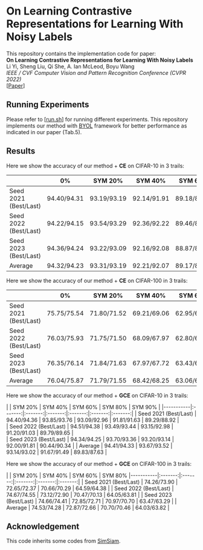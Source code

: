 
# On Learning Contrastive Representations for Learning With Noisy Labels

This repository contains the implementation code for paper: <br>
__On Learning Contrastive Representations for Learning With Noisy Labels__ <br>
Li Yi, Sheng Liu, Qi She, A. Ian McLeod, Boyu Wang <br>
_IEEE / CVF Computer Vision and Pattern Recognition Conference (CVPR 2022)_ <br>
[[Paper](https://arxiv.org/pdf/2203.01785.pdf)]

## Running Experiments
Please refer to [[run.sh](run.sh)] for running different experiments. 
This repository implements our method with [BYOL](https://arxiv.org/pdf/2006.07733.pdf) framework for better performance as indicated in our paper (Tab.5).


## Results
Here we show the accuracy of our method + **CE** on CIFAR-10 in 3 trails:

|   | 0%  | SYM 20% | SYM 40% | SYM 60% | SYM 80% | SYM 90% | ASYM 40%
|-----------|:-------:|:-------:|:-------:|:-------:|:-------:|:-------:|:-------:|
| Seed 2021 (Best/Last)    |  94.40/94.31   |  93.19/93.19   |  92.14/91.91   |  89.18/89.08   |  88.00/87.99   | 84.58/84.49 |  89.23/89.23 |
| Seed 2022 (Best/Last)  |  94.22/94.15   |  93.54/93.29   |  92.36/92.22   |  89.46/88.38   |  87.56/87.39   | 83.48/83.12 |  89.43/88.16|
| Seed 2023 (Best/Last)  |  94.36/94.24   |  93.22/93.09   |  92.16/92.08   |  88.87/88.61   |  87.10/86.87   | 84.32/84.10 | 89.71/89.60|
| Average  |  94.32/94.23   |  93.31/93.19   |  92.21/92.07   | 89.17/88.69   |  87.55/87.41   | 84.12/83.90 | 89.45/89.00|


Here we show the accuracy of our method + **CE** on CIFAR-100 in 3 trails:

|   | 0%  | SYM 20% | SYM 40% | SYM 60% | SYM 80%| ASYM 40%
|-----------|:-------:|:-------:|:-------:|:-------:|:-------:|:-------:|
| Seed 2021 (Best/Last)    |  75.75/75.54   |  71.80/71.52   |  69.21/69.06   |  62.95/62.70   |  55.07/54.94   | 55.76/54.81 | 
| Seed 2022 (Best/Last)  |  76.03/75.93   |  71.75/71.50  |    68.09/67.97   |  62.80/62.33   | 56.04/55.93 | 54.57/54.10 |
| Seed 2023 (Best/Last)  |  76.35/76.14   |  71.84/71.63     |  67.97/67.72   |  63.43/63.18   | 54.83/54.42 | 55.46/54.68 |
| Average  |  76.04/75.87   |  71.79/71.55   |  68.42/68.25   |  63.06/62.73   |  55.31/55.09   | 54.93/54.49| 


Here we show the accuracy of our method + **GCE** on CIFAR-10 in 3 trails:

|    | SYM 20% | SYM 40% | SYM 60% | SYM 80% | SYM 90% | 
|-----------|:-------:|:-------:|:-------:|:-------:|:-------:|:-------:|
| Seed 2021 (Best/Last)    |  94.40/94.36   |  93.85/93.76   |  93.09/92.96   |  91.81/91.63   |   89.29/88.92   |  
| Seed 2022 (Best/Last)  |  94.51/94.38   |  93.49/93.44   |  93.15/92.98   |  91.20/91.03   |  89.79/89.65   |  
| Seed 2023 (Best/Last)  |  94.34/94.25   |  93.70/93.36   |  93.20/93.14   |  92.00/91.81   |  90.44/90.34   | 
| Average  |  94.41/94.33   |  93.67/93.52   |  93.14/93.02   |  91.67/91.49   |  89.83/87.63   |


Here we show the accuracy of our method + **GCE** on CIFAR-100 in 3 trails:

|    | SYM 20% | SYM 40% | SYM 60% | SYM 80%
|-----------|:-------:|:-------:|:-------:|:-------:|:-------:|
| Seed 2021 (Best/Last)    |  74.26/73.90   |  72.65/72.37   |  70.66/70.29   |   64.59/64.38   | 
| Seed 2022 (Best/Last)  |  74.67/74.55   |  73.12/72.90  |    70.47/70.13   |   64.05/63.81   | 
| Seed 2023 (Best/Last)  |  74.66/74.41   |  72.85/72.71     |  70.97/70.70   |  63.47/63.29   | 
| Average  |  74.53/74.28   |  72.87/72.66   | 70.70/70.46   |  64.03/63.82   | 


## Acknowledgement
This code inherits some codes from [SimSiam](https://github.com/Reza-Safdari/SimSiam-91.9-top1-acc-on-CIFAR10).
